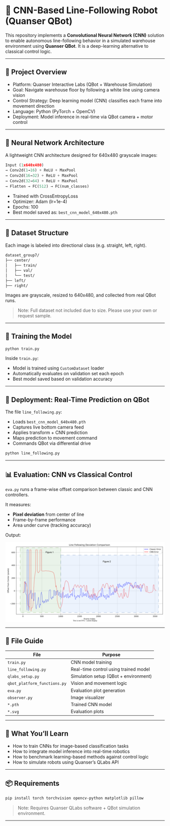 # 🤖 CNN-Based Line-Following Robot (Quanser QBot)

This repository implements a **Convolutional Neural Network (CNN)** solution to enable autonomous line-following behavior in a simulated warehouse environment using **Quanser QBot**. It is a deep-learning alternative to classical control logic.

---

## 📌 Project Overview

- Platform: Quanser Interactive Labs (QBot + Warehouse Simulation)
- Goal: Navigate warehouse floor by following a white line using camera vision
- Control Strategy: Deep learning model (CNN) classifies each frame into movement direction
- Language: Python (PyTorch + OpenCV)
- Deployment: Model inference in real-time via QBot camera + motor control

---

## 🧠 Neural Network Architecture

A lightweight CNN architecture designed for 640x480 grayscale images:

```python
Input (1x640x480)
→ Conv2d(1→16) + ReLU + MaxPool
→ Conv2d(16→32) + ReLU + MaxPool
→ Conv2d(32→64) + ReLU + MaxPool
→ Flatten → FC(512) → FC(num_classes)
```

- Trained with CrossEntropyLoss
- Optimizer: Adam (lr=1e-4)
- Epochs: 100
- Best model saved as: `best_cnn_model_640x480.pth`

---

## 📁 Dataset Structure

Each image is labeled into directional class (e.g. straight, left, right).

```text
dataset_group7/
├── center/
│   ├── train/
│   ├── val/
│   └── test/
├── left/
├── right/
```

Images are grayscale, resized to 640x480, and collected from real QBot runs.

> Note: Full dataset not included due to size. Please use your own or request sample.

---

## 🏁 Training the Model

```bash
python train.py
```

Inside `train.py`:
- Model is trained using `CustomDataset` loader
- Automatically evaluates on validation set each epoch
- Best model saved based on validation accuracy

---

## 🚀 Deployment: Real-Time Prediction on QBot

The file `line_following.py`:
- Loads `best_cnn_model_640x480.pth`
- Captures live bottom camera feed
- Applies transform + CNN prediction
- Maps prediction to movement command
- Commands QBot via differential drive

```bash
python line_following.py
```

---

## 📊 Evaluation: CNN vs Classical Control

`eva.py` runs a frame-wise offset comparison between classic and CNN controllers.

It measures:
- **Pixel deviation** from center of line
- Frame-by-frame performance
- Area under curve (tracking accuracy)

Output:

![Evaluation Result](evaluation_result_with_label.svg)

---

## 🧰 File Guide

| File | Purpose |
|------|---------|
| `train.py` | CNN model training |
| `line_following.py` | Real-time control using trained model |
| `qlabs_setup.py` | Simulation setup (QBot + environment) |
| `qbot_platform_functions.py` | Vision and movement logic |
| `eva.py` | Evaluation plot generation |
| `observer.py` | Image visualizer |
| `*.pth` | Trained CNN model |
| `*.svg` | Evaluation plots |

---

## 🧠 What You’ll Learn

- How to train CNNs for image-based classification tasks
- How to integrate model inference into real-time robotics
- How to benchmark learning-based methods against control logic
- How to simulate robots using Quanser’s QLabs API

---

## 📦 Requirements

```bash
pip install torch torchvision opencv-python matplotlib pillow
```

> Note: Requires Quanser QLabs software + QBot simulation environment.

---

